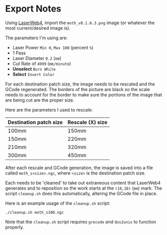 Export Notes
===

Using [LaserWeb4](https://github.com/LaserWeb/LaserWeb4), import the `moth_v0.1.6.3.png` image (or whatever the most current/desired image is).


The parameters I'm using are:

* Laser Power `Min 0`, `Max 100` (percent `%`)
* 1 Pass
* Laser Diameter `0.2` (`mm`)
* Cut Rate of `4999` (`mm/minute`)
* **Unselect**  `Burn White`
* **Select** `Invert Color`

For each destination patch size, the image needs to be rescaled and the GCode regenerated.
The borders of the picture are black so the scale needs to account for the border to make
sure the portions of the image that are being cut are the proper size.

Here are the parameters I used to rescale:

| Destination patch size | Rescale (X) size |
|---|---|
| 100mm | 150mm |
| 150mm | 220mm |
| 210mm | 320mm |
| 300mm | 450mm |

After each rescale and GCode generation, the image is saved into a file called
`moth_s<size>.ngc`, where `<size>` is the destination patch size.

Each needs to be 'cleaned' to take out extraneous content that LaserWeb4 generates
and to reposition so the work starts at the `(10,10)` (`mm`) mark.
The script `cleanup.sh` does this automatically, altering the GCode file in place.

Here is an example usage of the `cleanup.sh` script:

```
./cleanup.sh moth_s100.ngc
```

Note that the `cleanup.sh` script requires `grecode` and `dos2unix` to function properly.
